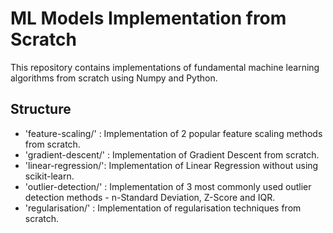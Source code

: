 # ML Models Implementation from Scratch

This repository contains implementations of fundamental machine learning algorithms from scratch using Numpy and Python.

## Structure

- 'feature-scaling/' : Implementation of 2 popular feature scaling methods from scratch.
- 'gradient-descent/' : Implementation of Gradient Descent from scratch.
- 'linear-regression/': Implementation of Linear Regression without using scikit-learn.
- 'outlier-detection/' : Implementation of 3 most commonly used outlier detection methods - n-Standard Deviation, Z-Score and IQR.
- 'regularisation/' : Implementation of regularisation techniques from scratch.